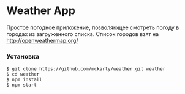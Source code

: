 Weather App
==============

Простое погодное приложение, позволяющее смотреть погоду в городах из загруженного списка. Список городов взят на http://openweathermap.org/

### Установка

```
$ git clone https://github.com/mckarty/weather.git weather
$ cd weather
$ npm install
$ npm start
```
